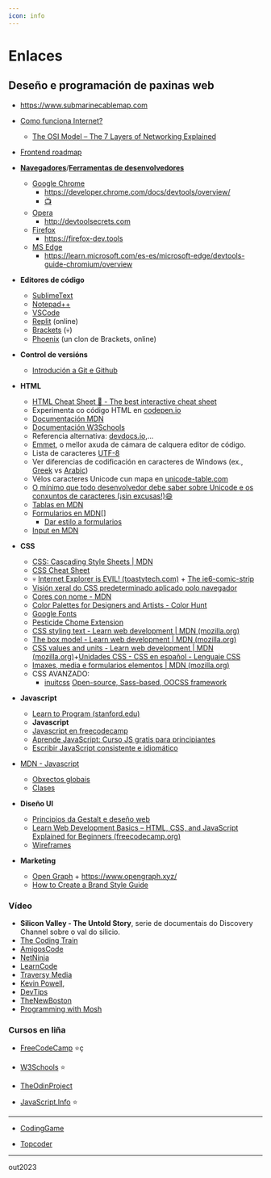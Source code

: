 ```yaml
---
icon: info
---
```


# Enlaces

## Deseño e programación de paxinas web

- <https://www.submarinecablemap.com>
- [Como funciona Internet?](https://developer.mozilla.org/en-US/docs/Learn/Common_questions/How_does_the_Internet_work)
  - [The OSI Model – The 7 Layers of Networking Explained](https://www.freecodecamp.org/news/osi-model-networking-layers-explained-in-plain-english/)

- [Frontend roadmap](https://roadmap.sh/frontend)

- **[Navegadores](https://www.mozilla.org/es-ES/firefox/browsers/browser-history/)**/**[Ferramentas de desenvolvedores](https://developer.mozilla.org/en-US/docs/Learn/Common_questions/What_are_browser_developer_tools)**
  - [Google Chrome](https://www.google.com/chrome/)
    - <https://developer.chrome.com/docs/devtools/overview/>
    - [:tv:](https://www.youtube.com/watch?v=VYyQv0CSZOE&t=318s)
  - [Opera](https://www.opera.com/es)
    - <http://devtoolsecrets.com>
  - [Firefox](https://www.mozilla.org/es-ES/firefox/)
    - <https://firefox-dev.tools>
  - [MS Edge](https://www.microsoft.com/es-es/edge)
    - <https://learn.microsoft.com/es-es/microsoft-edge/devtools-guide-chromium/overview>

- **Editores de código**
  - [SublimeText](https://www.sublimetext.com)
  - [Notepad++](https://notepad-plus-plus.org)
  - [VSCode](https://code.visualstudio.com)
  - [Replit](https://replit.com) (online)
  - [Brackets](https://brackets.io/) (:skull:)
  - [Phoenix](https://phcode.dev/) (un clon de Brackets, online)

- **Control de versións**
  - [Introdución a Git e Github](https://git.bobby.sh/)
  
- **HTML**
  - [HTML Cheat Sheet 📃 - The best interactive cheat sheet](https://htmlcheatsheet.com/)
  - Experimenta co código HTML en [codepen.io](https://codepen.io/)
  - [Documentación MDN](https://www.w3schools.com/html/html_elements.asp)
  - [Documentación  W3Schools](https://www.w3schools.com/html/html_elements.asp)
  - Referencia alternativa: [devdocs.io](https://devdocs.io/),...
  - [Emmet](https://docs.emmet.io/cheat-sheet/), o mellor axuda de cámara de calquera editor de código.
  - Lista de caracteres [UTF-8](https://www.fileformat.info/info/charset/UTF-8/list.htm)
  - Ver diferencias de codificación en caracteres de Windows (ex., [Greek](https://msdn.microsoft.com/en-us/library/cc195055.aspx) vs [Arabic](https://msdn.microsoft.com/en-gb/library/cc195058.aspx))
  - Vélos caracteres Unicode cun mapa en [unicode-table.com](https://unicode-table.com/en/)
  - [O mínimo que todo desenvolvedor debe saber sobre Unicode e os conxuntos de caracteres (¡sin excusas!):smile:](https://www.joelonsoftware.com/2003/10/08/the-absolute-minimum-every-software-developer-absolutely-positively-must-know-about-unicode-and-character-sets-no-excuses/)
  - [Tablas en MDN](https://developer.mozilla.org/en-US/docs/Web/HTML/Element/table)
  - [Formularios en MDN](https://developer.mozilla.org/en-US/docs/Web/HTML/Element/form)[]
    - [Dar estilo a formularios](https://blog.logrocket.com/how-to-style-forms-with-css-a-beginners-guide/)
  - [Input en MDN](https://developer.mozilla.org/en-US/docs/Web/HTML/Element/input)
    <!--  - [Publica o teu sitio usando Github Pages](https://pages.github.com/) -->

- **CSS**
  - [CSS: Cascading Style Sheets | MDN](https://developer.mozilla.org/en-US/docs/Web/CSS)
  - [CSS Cheat Sheet](https://htmlcheatsheet.com/css/)
  - :skull: [Internet Explorer is EVIL! (toastytech.com)](http://toastytech.com/evil/index.html) + [The ie6-comic-strip](https://cloud.netlifyusercontent.com/assets/344dbf88-fdf9-42bb-adb4-46f01eedd629/dad7b1cb-2490-48a1-9959-3040a7e0cf27/ie6-comic-strip.jpg)
  - [Visión xeral do CSS predeterminado aplicado polo navegador](https://www.w3schools.com/cssref/css_default_values.php)
  - [Cores con nome - MDN](https://developer.mozilla.org/en-US/docs/Web/CSS/color_value)
  - [Color Palettes for Designers and Artists - Color Hunt](https://colorhunt.co/)
  - [Google Fonts](https://fonts.google.com/)
  - [Pesticide Chome Extension](https://chrome.google.com/webstore/detail/pesticide-for-chrome-with/neonnmencpneifkhlmhmfhfiklgjmloi)
  - [CSS styling text - Learn web development | MDN (mozilla.org)](https://developer.mozilla.org/en-US/docs/Learn/CSS/Styling_text)
  - [The box model - Learn web development | MDN (mozilla.org)](https://developer.mozilla.org/en-US/docs/Learn/CSS/Building_blocks/The_box_model)
  - [CSS values and units - Learn web development | MDN (mozilla.org)](https://developer.mozilla.org/en-US/docs/Learn/CSS/Building_blocks/Values_and_units)+[Unidades CSS - CSS en español - Lenguaje CSS](https://lenguajecss.com/css/modelo-de-cajas/unidades-css/)
  - [Imaxes, media e formularios elementos   | MDN (mozilla.org)](https://developer.mozilla.org/en-US/docs/Learn/CSS/Building_blocks/Images_media_form_elements)
  - CSS AVANZADO:
    - [inuitcss](http://www.inuitcss.com/) [Open-source, Sass-based, OOCSS framework](https://github.com/inuitcss/inuitcss)

- **Javascript**
  - [Learn to Program (stanford.edu)](http://stanford.edu/~cpiech/karel/learn.html)
  - **Javascript**
  - [Javascript en freecodecamp](https://www.freecodecamp.org/espanol/news/tag/javascript/)
  - [Aprende JavaScript: Curso JS gratis para principiantes](https://www.freecodecamp.org/espanol/news/aprende-javascript-curso-js-gratis-para-principiantes/)
  - [Escribir JavaScript consistente e idiomático](https://github.com/rwaldron/idiomatic.js/tree/master/translations/es_ES)
- [MDN - Javascript](https://developer.mozilla.org/en-US/docs/Web/JavaScript)
  - [Obxectos globais](https://developer.mozilla.org/es/docs/Web/JavaScript/Reference/Global_Objects)
  - [Clases](https://developer.mozilla.org/en-US/docs/Web/JavaScript/Reference/Classes)

- **Diseño UI**
  - [Principios da Gestalt e deseño web](https://www.smashingmagazine.com/2019/04/spaces-web-design-gestalt-principles/)
  - [Learn Web Development Basics – HTML, CSS, and JavaScript Explained for Beginners (freecodecamp.org)](https://www.freecodecamp.org/news/html-css-and-javascript-explained-for-beginners/)
  - [Wireframes](https://looka.com/blog/wireframe-examples/)

- **Marketing**
  - [Open Graph](https://www.ionos.es/digitalguide/online-marketing/redes-sociales/open-graph/) + <https://www.opengraph.xyz/>
  - [How to Create a Brand Style Guide](https://offers.hubspot.com/create-brand-style-guide?hubs_signup-url=www.hubspot.com%2Fresources%2Fkit&hubs_signup-cta=directories__link&hubs_post=blog.hubspot.com%25252Fcustomers%25252Fdesign-updates-in-browser-guide&hubs_post-cta=blog-nav-card--media-card#)

### Vídeo

- **Silicon Valley - The Untold Story**, serie de documentais do Discovery Channel sobre o val do silicio.
- [The Coding Train](https://www.youtube.com/@TheCodingTrain)
- [AmigosCode](https://www.youtube.com/@amigoscode)
- [NetNinja](https://www.youtube.com/@NetNinja)
- [LearnCode](https://www.youtube.com/@learncodeacademy)
- [Traversy Media](https://www.youtube.com/c/TraversyMedia/featured)
- [Kevin Powell](https://www.youtube.com/kepowob/playlists), 
- [DevTips](https://www.youtube.com/c/DevTipsForDesigners/videos)
- [TheNewBoston](https://www.youtube.com/user/thenewboston/videos)
- [Programming with Mosh](https://www.youtube.com/c/programmingwithmosh)

### Cursos en liña

- [FreeCodeCamp](https://www.freecodecamp.org/learn/javascript-algorithms-and-data-structures/) :star:ç

- [W3Schools](https://www.w3schools.com/) :star:

- [TheOdinProject](https://www.theodinproject.com/paths/full-stack-javascript)

- [JavaScript.Info](https://javascript.info/) :star:

---

- [CodingGame](https://www.codingame.com/start)

- [Topcoder](https://platform-ui.topcoder.com/learn/tca-certifications/web-development-fundamentals)
---

out2023
